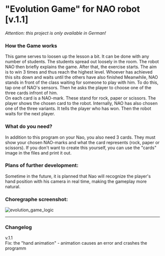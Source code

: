 # "Evolution Game" for NAO robot [v.1.1]
*Attention: this project is only available in German!*


### How the Game works

This game serves to loosen up the lesson a bit. It can be done with any number of students. 
The students spread out loosely in the room. The robot NAO then briefly explains the game.
After that, the exercise starts.
The aim is to win 3 times and thus reach the highest level. Whoever has achieved this 
sits down and waits until the others have also finished
Meanwhile, NAO stands in front of the class waiting for someone to play with him.
To do this, tap one of NAO's sensors. Then he asks the player to choose one of the three cards infront of him.<br>
On each card is a NAO-mark. These stand for rock, paper or scissors.
The player shows the chosen card to the robot. 
Internally, NAO has also chosen one of the three variants.
It tells the player who has won. Then the robot waits for the next player.

### What do you need?

In addition to this program on your Nao, you also need 3 cards.
They must show your chosen NAO-marks and what the card represents (rock, paper or scissors).
If you don't want to create this yourself, you can use the "cards" image in the files and print it out.

### Plans of further development:

Sometime in the future, it is planned that Nao will recognize the player's hand position
with his camera in real time, making the gameplay more natural.

### Choregraphe screenshot:
![evolution_game_logic](https://user-images.githubusercontent.com/68842909/223420713-a3903347-ed9e-489d-8cf7-23e6fdb67b7b.PNG)

---

### Changelog

v.1.1 <br>
Fix: the "hand animation" - animation causes an error and crashes the programm
